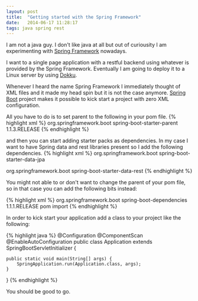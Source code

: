 ```yaml
---
layout: post
title:  "Getting started with the Spring Framework"
date:   2014-06-17 11:28:17
tags: java spring rest
---
```

I am not a java guy. I don't like java at all but out of curiousity I am experimenting with [Spring Framework][spring] nowadays. 

I want to a single page application with a restful backend using whatever is provided by the Spring Framework. Eventually I am going to deploy it to a Linux server by using [Dokku][dokku].

Whenever I heard the name Spring Framework I immediately thought of XML files and it made my head spin but it is not the case anymore. [Spring Boot][spring-boot] project makes it possible to kick start a project with zero XML configuration. 

All you have to do is to set parent to the following in your pom file.
{% highlight xml %}
<parent>
    <groupId>org.springframework.boot</groupId>
    <artifactId>spring-boot-starter-parent</artifactId>
    <version>1.1.3.RELEASE</version>
</parent>
{% endhighlight %}

and then you can start adding starter packs as dependencies. In my case I want to have Spring data and rest libraries present so I add the following dependencies.
{% highlight xml %}
<dependency>
    <groupId>org.springframework.boot</groupId>
    <artifactId>spring-boot-starter-data-jpa</artifactId>
</dependency>

<dependency>
    <groupId>org.springframework.boot</groupId>
    <artifactId>spring-boot-starter-data-rest</artifactId>
</dependency>
{% endhighlight %}

You might not able to or don't want to change the parent of your pom file, so in that case you can add the following bits instead: 

{% highlight xml %}
 <dependencyManagement>
    <dependencies>
        <dependency>
            <groupId>org.springframework.boot</groupId>
            <artifactId>spring-boot-dependencies</artifactId>
            <version>1.1.1.RELEASE</version>
            <type>pom</type>
            <scope>import</scope>
        </dependency>
    </dependencies>
</dependencyManagement>
{% endhighlight %}

In order to kick start your application add a class to your project like the following:

{% highlight java %}
@Configuration
@ComponentScan
@EnableAutoConfiguration
public class Application extends SpringBootServletInitializer {

    public static void main(String[] args) {
        SpringApplication.run(Application.class, args);
    }

}
{% endhighlight %}

You should be good to go.

[spring]: http://spring.io/
[spring-boot]: http://projects.spring.io/spring-boot
[dokku]: https://github.com/progrium/dokku
